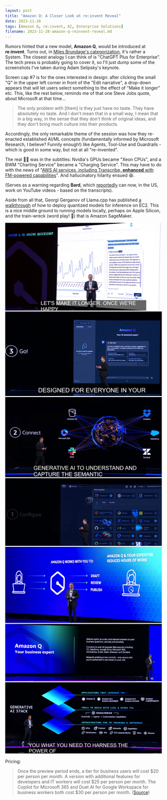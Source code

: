 ```yaml
---
layout: post
title: "Amazon Q: A Closer Look at re:invent Reveal"
date: 2023-11-28
tags: [Amazon Q, re:invent, AI, Enterprise Solutions]
filename: 2023-11-28-amazon-q-reinvent-reveal.md
---
```


Rumors hinted that a new model, **Amazon Q**, would be introduced at **re:invent**. Turns out, in [Miles Brundage's categorization](https://youtu.be/5j4U2UzJWfI?t=5857), it's rather a System. The closest analogy I can think of is "ChatGPT Plus for Enterprise". The tech press is probably going to cover it, so I'll just dump some of the screenshots I've taken during Adam Selipsky's keynote.

Screen cap #7 is for the ones interested in design: after clicking the small "Q" in the upper left corner in front of the "Edit narrative", a drop-down appears that will let users select something to the effect of "Make it longer" etc. This, like the rest below, reminds me of that one Steve Jobs quote, about Microsoft at that time...

> The only problem with [them] is they just have no taste. They have absolutely no taste. And I don't mean that in a small way, I mean that in a big way, in the sense that they don't think of original ideas, and they don't bring much culture into their products.

Accordingly, the only remarkable theme of the session was how they re-enacted established AI/ML concepts (fundamentally informed by Microsoft Research, I believe? Funnily enough!) like Agents, Tool-Use and Guardrails - which is good in some way, but not at all "re-invented".

The real 🍿✨ was in the subtitles: Nvidia's GPUs became "Xeon CPUs", and a BWM "Charting Service" became a "Charging Service". This may have to do with the news of "[AWS AI services, including Transcribe, **enhanced** with FM-powered capabilities](https://aws.amazon.com/de/blogs/machine-learning/aws-ai-services-enhanced-with-fm-powered-capabilities/)". And hallucinatory hilarity ensued 😆.

(Serves as a warning regarding **Bard**, which [reportedly](https://www.golem.de/news/kuenstliche-intelligenz-google-bard-versucht-youtube-videos-zu-analysieren-2311-179681.html) can now, in the US, work on YouTube videos - based on the transcripts).

Aside from all that, Georgi Gerganov of Llama.cpp has published [a walkthrough](https://github.com/ggerganov/llama.cpp/discussions/4225) of how to deploy quantized models for inference on EC2. This is a nice middle ground to running models locally, perhaps on Apple Silicon, and the train-wreck (word play! 🎉) that is Amazon SageMaker.

![Screenshot #1](assets/img/Screenshot%202023-11-28%20184604.png) \
![Screenshot #2](assets/img/Screenshot%202023-11-28%20184058.png) \
![Screenshot #3](assets/img/Screenshot%202023-11-28%20184022.png) \
![Screenshot #4](assets/img/Screenshot%202023-11-28%20183959.png) \
![Screenshot #5](assets/img/Screenshot%202023-11-28%20183420.png) \
![Screenshot #6](assets/img/Screenshot%202023-11-28%20183836.png) \
![Screenshot #7](assets/img/Screenshot%202023-11-28%20184929.png)

Pricing:
> Once the preview period ends, a tier for business users will cost $20 per person per month. A version with additional features for developers and IT workers will cost $25 per person per month. The Copilot for Microsoft 365 and Duet AI for Google Workspace for business workers both cost $30 per person per month.
([Source](https://www.cnbc.com/2023/11/28/amazon-announces-q-an-ai-chatbot-for-businesses.html))